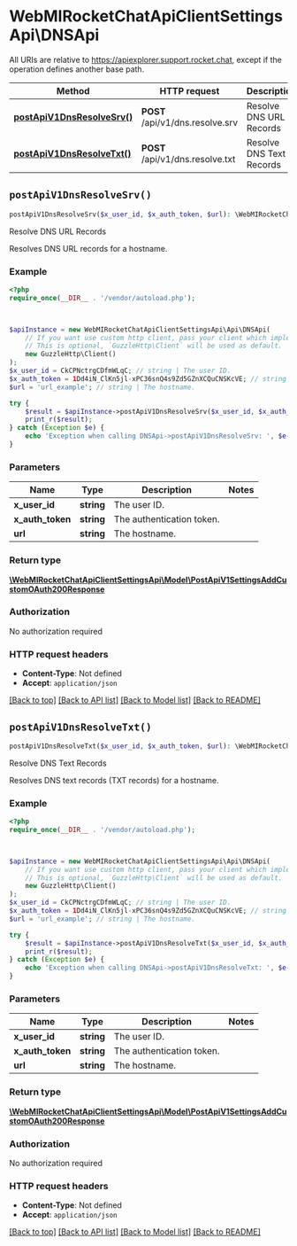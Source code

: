 # WebMIRocketChatApiClientSettingsApi\DNSApi

All URIs are relative to https://apiexplorer.support.rocket.chat, except if the operation defines another base path.

| Method | HTTP request | Description |
| ------------- | ------------- | ------------- |
| [**postApiV1DnsResolveSrv()**](DNSApi.md#postApiV1DnsResolveSrv) | **POST** /api/v1/dns.resolve.srv | Resolve DNS URL Records |
| [**postApiV1DnsResolveTxt()**](DNSApi.md#postApiV1DnsResolveTxt) | **POST** /api/v1/dns.resolve.txt | Resolve DNS Text Records |


## `postApiV1DnsResolveSrv()`

```php
postApiV1DnsResolveSrv($x_user_id, $x_auth_token, $url): \WebMIRocketChatApiClientSettingsApi\Model\PostApiV1SettingsAddCustomOAuth200Response
```

Resolve DNS URL Records

Resolves DNS URL records for a hostname.

### Example

```php
<?php
require_once(__DIR__ . '/vendor/autoload.php');



$apiInstance = new WebMIRocketChatApiClientSettingsApi\Api\DNSApi(
    // If you want use custom http client, pass your client which implements `GuzzleHttp\ClientInterface`.
    // This is optional, `GuzzleHttp\Client` will be used as default.
    new GuzzleHttp\Client()
);
$x_user_id = CkCPNctrgCDfmWLqC; // string | The user ID.
$x_auth_token = 1Dd4iN_ClKn5jl-xPC36snQ4s9Zd5GZnXCQuCNSKcVE; // string | The authentication token.
$url = 'url_example'; // string | The hostname.

try {
    $result = $apiInstance->postApiV1DnsResolveSrv($x_user_id, $x_auth_token, $url);
    print_r($result);
} catch (Exception $e) {
    echo 'Exception when calling DNSApi->postApiV1DnsResolveSrv: ', $e->getMessage(), PHP_EOL;
}
```

### Parameters

| Name | Type | Description  | Notes |
| ------------- | ------------- | ------------- | ------------- |
| **x_user_id** | **string**| The user ID. | |
| **x_auth_token** | **string**| The authentication token. | |
| **url** | **string**| The hostname. | |

### Return type

[**\WebMIRocketChatApiClientSettingsApi\Model\PostApiV1SettingsAddCustomOAuth200Response**](../Model/PostApiV1SettingsAddCustomOAuth200Response.md)

### Authorization

No authorization required

### HTTP request headers

- **Content-Type**: Not defined
- **Accept**: `application/json`

[[Back to top]](#) [[Back to API list]](../../README.md#endpoints)
[[Back to Model list]](../../README.md#models)
[[Back to README]](../../README.md)

## `postApiV1DnsResolveTxt()`

```php
postApiV1DnsResolveTxt($x_user_id, $x_auth_token, $url): \WebMIRocketChatApiClientSettingsApi\Model\PostApiV1SettingsAddCustomOAuth200Response
```

Resolve DNS Text Records

Resolves DNS text records (TXT records) for a hostname.

### Example

```php
<?php
require_once(__DIR__ . '/vendor/autoload.php');



$apiInstance = new WebMIRocketChatApiClientSettingsApi\Api\DNSApi(
    // If you want use custom http client, pass your client which implements `GuzzleHttp\ClientInterface`.
    // This is optional, `GuzzleHttp\Client` will be used as default.
    new GuzzleHttp\Client()
);
$x_user_id = CkCPNctrgCDfmWLqC; // string | The user ID.
$x_auth_token = 1Dd4iN_ClKn5jl-xPC36snQ4s9Zd5GZnXCQuCNSKcVE; // string | The authentication token.
$url = 'url_example'; // string | The hostname.

try {
    $result = $apiInstance->postApiV1DnsResolveTxt($x_user_id, $x_auth_token, $url);
    print_r($result);
} catch (Exception $e) {
    echo 'Exception when calling DNSApi->postApiV1DnsResolveTxt: ', $e->getMessage(), PHP_EOL;
}
```

### Parameters

| Name | Type | Description  | Notes |
| ------------- | ------------- | ------------- | ------------- |
| **x_user_id** | **string**| The user ID. | |
| **x_auth_token** | **string**| The authentication token. | |
| **url** | **string**| The hostname. | |

### Return type

[**\WebMIRocketChatApiClientSettingsApi\Model\PostApiV1SettingsAddCustomOAuth200Response**](../Model/PostApiV1SettingsAddCustomOAuth200Response.md)

### Authorization

No authorization required

### HTTP request headers

- **Content-Type**: Not defined
- **Accept**: `application/json`

[[Back to top]](#) [[Back to API list]](../../README.md#endpoints)
[[Back to Model list]](../../README.md#models)
[[Back to README]](../../README.md)

